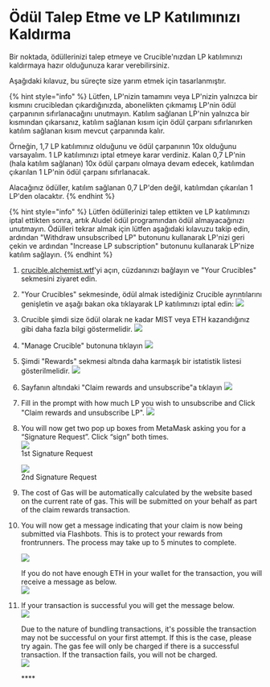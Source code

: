 # Ödül Talep Etme ve LP Katılımınızı Kaldırma

Bir noktada, ödüllerinizi talep etmeye ve Crucible'nızdan LP katılımınızı kaldırmaya hazır olduğunuza karar verebilirsiniz.

Aşağıdaki kılavuz, bu süreçte size yarım etmek için tasarlanmıştır.

{% hint style="info" %}
Lütfen, LP'nizin tamamını veya LP'nizin yalnızca bir kısmını crucibledan çıkardığınızda, abonelikten çıkmamış LP'nin ödül çarpanının sıfırlanacağını unutmayın. Katılım sağlanan LP'nin yalnızca bir kısmından çıkarsanız, katılım sağlanan kısım için ödül çarpanı sıfırlanırken katılım sağlanan kısım mevcut çarpanında kalır. 

Örneğin, 1,7 LP katılımınız olduğunu ve ödül çarpanının 10x olduğunu varsayalım. 1 LP katılımınızı iptal etmeye karar verdiniz. Kalan 0,7 LP'nin \(hala katılım sağlanan\) 10x ödül çarpanı olmaya devam edecek, katılımdan çıkarılan 1 LP'nin ödül çarpanı sıfırlanacak. 

Alacağınız ödüller, katılım sağlanan 0,7 LP'den değil, katılımdan çıkarılan 1 LP'den olacaktır.
{% endhint %}

{% hint style="info" %}
Lütfen ödüllerinizi talep ettikten ve LP katılımınızı iptal ettikten sonra, artık Aludel ödül programından ödül almayacağınızı unutmayın. Ödülleri tekrar almak için lütfen aşağıdaki kılavuzu takip edin, ardından "Withdraw unsubscribed LP" butonunu kullanarak LP'nizi geri çekin ve ardından "Increase LP subscription" butonunu kullanarak LP'nize katılım sağlayın.
{% endhint %}

1. [crucible.alchemist.wtf](https://crucible.alchemist.wtf/)'yi açın, cüzdanınızı bağlayın ve "Your Crucibles" sekmesini ziyaret edin.
2. "Your Crucibles" sekmesinde, ödül almak istediğiniz Crucible ayrıntılarını genişletin ve aşağı bakan oka tıklayarak LP katılımınızı iptal edin: ![](../../.gitbook/assets/screenshot-2021-05-07-at-12.50.58.png) 
3. Crucible şimdi size ödül olarak ne kadar MIST veya ETH kazandığınız gibi daha fazla bilgi göstermelidir. ![](../../.gitbook/assets/screenshot-2021-05-07-at-12.50.42.png)  
4. "Manage Crucible" butonuna tıklayın ![](../../.gitbook/assets/screenshot-2021-05-07-at-12.51.04.png)  
5. Şimdi "Rewards" sekmesi altında daha karmaşık bir istatistik listesi gösterilmelidir.  ![](../../.gitbook/assets/screenshot-2021-05-07-at-12.51.22.png)  
6. Sayfanın altındaki "Claim rewards and unsubscribe"a tıklayın ![](../../.gitbook/assets/screenshot-2021-05-07-at-13.05.52.png)  
7. Fill in the prompt with how much LP you wish to unsubscribe and Click "Claim rewards and unsubscribe LP". ![](../../.gitbook/assets/1.png)  
8. You will now get two pop up boxes from MetaMask asking you for a “Signature Request”. Click “sign” both times.  
   ![](../../.gitbook/assets/2%20%282%29%20%282%29%20%281%29.png)   
   1st Signature Request

  
   ![](../../.gitbook/assets/3%20%281%29%20%285%29%20%281%29%20%284%29.png)  
    2nd Signature Request  

9. The cost of Gas will be automatically calculated by the website based on the current rate of gas. This will be submitted on your behalf as part of the claim rewards transaction.

10. You will now get a message indicating that your claim is now being submitted via Flashbots. This is to protect your rewards from frontrunners. The process may take up to 5 minutes to complete.

    ![](../../.gitbook/assets/4%20%281%29%20%282%29.png)  
  
    If you do not have enough ETH in your wallet for the transaction, you will receive a message as below.  
    ![](../../.gitbook/assets/edlin%20%281%29.png)  

11. If your transaction is successful you will get the message below.  
    ![](../../.gitbook/assets/6.png)  
  
    Due to the nature of bundling transactions, it's possible the transaction may not be successful on your first attempt. If this is the case, please try again. The gas fee will only be charged if there is a successful transaction. If the transaction fails, you will not be charged.  
    ![](../../.gitbook/assets/7%20%281%29.png)





    \*\*\*\*

